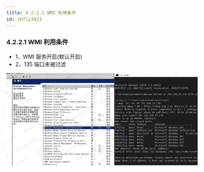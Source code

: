 ```yaml
---
title: 4.2.2.1 WMI 利用条件
id: zhfly3423
---
```


### 4.2.2.1 WMI 利用条件

*   1、WMI 服务开启(默认开启)
*   2、135 端口未被过滤

![image](../img/e20bee25b6d11d261c67b7aee113a8e8.png)